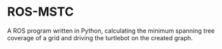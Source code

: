 # ROS-MSTC
A ROS program written in Python, calculating the minimum spanning tree coverage of a grid and driving the turtlebot on the created graph.

